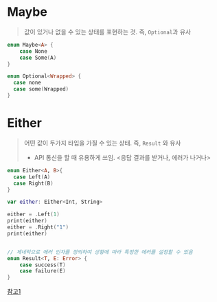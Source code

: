 

# Maybe

> 값이 있거나 없을 수 있는 상태를 표현하는 것. 즉, `Optional`과 유사



```swift
enum Maybe<A> {
	case None
	case Some(A)
}

enum Optional<Wrapped> {
  case none
  case some(Wrapped)
}
```



# Either

> 어떤 값이 두가지 타입을 가질 수 있는 상태. 즉, `Result` 와 유사
>
> * API 통신을 할 때 유용하게 쓰임. <응답 결과를 받거나, 에러가 나거나>

```swift
enum Either<A, B>{
  case Left(A)
  case Right(B)
}		

var either: Either<Int, String>

either = .Left(1)
print(either)
either = .Right("1")
print(either)


// 제네릭으로 에러 인자를 정의하여 상황에 따라 특정한 에러를 설정할 수 있음
enum Result<T, E: Error> {
	case success(T)
	case failure(E)
}
```





[참고1](https://academy.realm.io/kr/posts/tryswift-saul-mora-result-oriented-development/)

